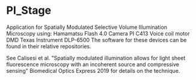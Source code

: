 # PI_Stage
Application for Spatially Modulated Selective Volume Illumination Microscopy using:
    Hamamatsu Flash 4.0 Camera
    PI C413 Voice coil motor
    DMD Texas Instrument DLP-6500
The software for these devices can be found in their relative repositories.   

See Calisesi et al. "Spatially modulated illumination allows for light sheet fluorescence microscopy with an incoherent source and compressive sensing" Biomedical Optics Express 2019 for details on the technique. 
